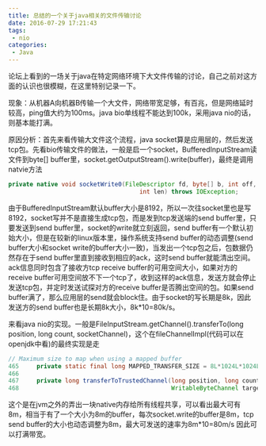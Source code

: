 ```yaml
---
title: 总结的一个关于java相关的文件传输讨论
date: 2016-07-29 17:21:43
tags:
 - nio
categories:
 - Java
---
```


论坛上看到的一场关于java在特定网络环境下大文件传输的讨论，自己之前对这方面的认识也很模糊，在这里特别记录一下。

现象：从机器A向机器B传输一个大文件，网络带宽足够，有百兆，但是网络延时较高，ping值大约为100ms。java bio单线程不能达到100k，采用java nio的话，则基本能打满。

原因分析：首先来看传输大文件这个流程，java socket算是应用层的，然后发送tcp包。先看bio传输文件的做法，一般是启一个socket，BufferedInputStream读文件到byte[] buffer里，socket.getOutputStream().write(buffer)，最终是调用natvie方法

```java
private native void socketWrite0(FileDescriptor fd, byte[] b, int off,
                                     int len) throws IOException;
```

由于BufferedInputStream默认buffer大小是8192，所以一次往socket里也是写8192，socket写并不是直接生成tcp包，而是发到tcp发送端的send buffer里，只要发送到send buffer里，socket的write就立刻返回，send buffer有一个默认初始大小，但是在较新的linux版本里，操作系统支持send buffer的动态调整(send buffer大小和socket write的buffer大小一致)，当发出一个tcp包之后，包数据仍然存在于send buffer里直到接收到相应的ack，这时send buffer就能清出空间。ack信息同时包含了接收方tcp receive buffer的可用空间大小，如果对方的receive buffer可用空间放不下一个tcp了，收到这样的ack信息，发送方就会停止发送tcp包，并定时发送试探对方的receive buffer是否腾出空间的包。如果send buffer满了，那么应用层的send就会block住。由于socket的写长期是8k，因此发送方的send buffer也是长期8k大小，8k*10=80k/s。

来看java nio的实现。一般是FileInputStream.getChannel().transferTo(long position, long count, socketChannel)，这个在fileChannelImpl(代码可以在openjdk中看)的最终实现是走

```java
// Maximum size to map when using a mapped buffer
465     private static final long MAPPED_TRANSFER_SIZE = 8L*1024L*1024L;
466 
467     private long transferToTrustedChannel(long position, long count,
468                                           WritableByteChannel target)
```

这个是在jvm之外的弄出一块native内存给所有线程共享，可以看出最大可有8m，相当于有了一个大小为8m的buffer，每次socket.write的buffer是8m，tcp send buffer的大小也动态调整为8m，最大可发送的速率为8m*10=80m/s 因此可以打满带宽。